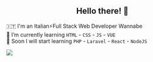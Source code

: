 <h2 align="center"> Hello there! 👋 </h2>

🇮🇹 I'm an Italian⚡Full Stack Web Developer Wannabe  
🌱 I’m currently learning `HTML` - `CSS` - `JS` - `VUE`  
🔭 Soon I will start learning `PHP` - `Laravel` - `React` - `NodeJS`

![](https://komarev.com/ghpvc/?username=raffaele-catalano&color=blue&style=plastic&label=PROFILE+VIEWS)

<!--
**raffaele-catalano/raffaele-catalano** is a ✨ _special_ ✨ repository because its `README.md` (this file) appears on your GitHub profile.

Here are some ideas to get you started:

- 🔭 I’m currently working on ...
- 🌱 I’m currently learning ...
- 👯 I’m looking to collaborate on ...
- 🤔 I’m looking for help with ...
- 💬 Ask me about ...
- 📫 How to reach me: ...
- 😄 Pronouns: ...
- ⚡ Fun fact: ...
-->

